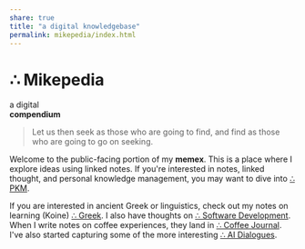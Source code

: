 ```yaml
---  
share: true  
title: "a digital knowledgebase"  
permalink: mikepedia/index.html  
---  
```

<h1 class="site-name">∴ Mikepedia</h1>  
<div class="tagline-container">  
	<div id="indefinite-article">a digital</div>  
	<strong><div id="tagline">compendium</div></strong>  
</div>  
  
>Let us then seek as those who are going to find, and find as those who are going to go on seeking.  
  
Welcome to the public-facing portion of my **memex**. This is a place where I explore ideas using linked notes. If you're interested in notes, linked thought, and personal knowledge management, you may want to dive into [∴ PKM](./%E2%88%B4-PKM.md).  
  
If you are interested in ancient Greek or linguistics, check out  my notes on learning (Koine) [∴ Greek](./%E2%88%B4-Greek.md). I also have thoughts on [∴ Software Development](./%E2%88%B4-Software-Development.md). When I write notes on coffee experiences, they land in [∴ Coffee Journal](./%E2%88%B4-Coffee-Journal.md). I've also started capturing some of the more interesting [∴ AI Dialogues](./%E2%88%B4-AI-Dialogues.md).